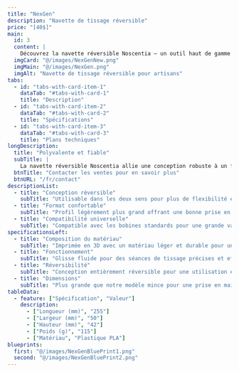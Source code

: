 ```yaml
---
title: "NexGen"
description: "Navette de tissage réversible"
price: "[40$]"
main:
  id: 3
  content: |
    Découvrez la navette réversible Noscentia — un outil haut de gamme conçu pour un tissage fluide et précis. Sa conception réversible offre une grande flexibilité aux artisans. Légèrement plus grande que notre modèle mince, elle garantit un excellent contrôle et une qualité remarquable.
  imgCard: "@/images/NexGenNew.png"
  imgMain: "@/images/NexGen.png"
  imgAlt: "Navette de tissage réversible pour artisans"
tabs:
  - id: "tabs-with-card-item-1"
    dataTab: "#tabs-with-card-1"
    title: "Description"
  - id: "tabs-with-card-item-2"
    dataTab: "#tabs-with-card-2"
    title: "Spécifications"
  - id: "tabs-with-card-item-3"
    dataTab: "#tabs-with-card-3"
    title: "Plans techniques"
longDescription:
  title: "Polyvalente et fiable"
  subTitle: |
    La navette réversible Noscentia allie une conception robuste à un fonctionnement fluide, offrant précision et confort aux artisans. Légèrement plus grande que notre modèle mince, elle est idéale pour les projets nécessitant maniabilité et durabilité.
  btnTitle: "Contacter les ventes pour en savoir plus"
  btnURL: "/fr/contact"
descriptionList:
  - title: "Conception réversible"
    subTitle: "Utilisable dans les deux sens pour plus de flexibilité et de confort."
  - title: "Format confortable"
    subTitle: "Profil légèrement plus grand offrant une bonne prise en main tout en maintenant une glisse fluide."
  - title: "Compatibilité universelle"
    subTitle: "Compatible avec les bobines standards pour une grande variété de projets de tissage."
specificationsLeft:
  - title: "Composition du matériau"
    subTitle: "Imprimée en 3D avec un matériau léger et durable pour une utilisation prolongée."
  - title: "Fonctionnement"
    subTitle: "Glisse fluide pour des séances de tissage précises et efficaces."
  - title: "Réversibilité"
    subTitle: "Conception entièrement réversible pour une utilisation ergonomique dans les deux sens."
  - title: "Dimensions"
    subTitle: "Plus grande que notre modèle mince pour une prise en main équilibrée selon différents styles de tissage."
tableData:
  - feature: ["Spécification", "Valeur"]
    description:
      - ["Longueur (mm)", "255"]
      - ["Largeur (mm)", "50"]
      - ["Hauteur (mm)", "42"]
      - ["Poids (g)", "115"]
      - ["Matériau", "Plastique PLA"]
blueprints:
  first: "@/images/NexGenBluePrint1.png"
  second: "@/images/NexGenBluePrint2.png"  
---
```


